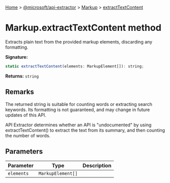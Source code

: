 [Home](./index) &gt; [@microsoft/api-extractor](./api-extractor.md) &gt; [Markup](./api-extractor.markup.md) &gt; [extractTextContent](./api-extractor.markup.extracttextcontent.md)

# Markup.extractTextContent method

Extracts plain text from the provided markup elements, discarding any formatting.

**Signature:**
```javascript
static extractTextContent(elements: MarkupElement[]): string;
```
**Returns:** `string`

## Remarks

The returned string is suitable for counting words or extracting search keywords. Its formatting is not guaranteed, and may change in future updates of this API.

API Extractor determines whether an API is "undocumented" by using extractTextContent() to extract the text from its summary, and then counting the number of words.

## Parameters

|  Parameter | Type | Description |
|  --- | --- | --- |
|  `elements` | `MarkupElement[]` |  |

